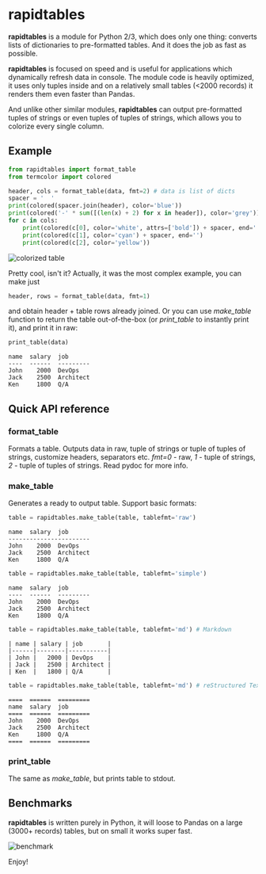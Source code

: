 # rapidtables

**rapidtables** is a module for Python 2/3, which does only one thing: converts
lists of dictionaries to pre-formatted tables. And it does the job as fast as
possible.

**rapidtables** is focused on speed and is useful for applications which
dynamically refresh data in console. The module code is heavily optimized, it
uses only tuples inside and on a relatively small tables (<2000 records) it
renders them even faster than Pandas.

And unlike other similar modules, **rapidtables** can output pre-formatted
tuples of strings or even tuples of tuples of strings, which allows you to
colorize every single column.

## Example

```python
from rapidtables import format_table
from termcolor import colored

header, cols = format_table(data, fmt=2) # data is list of dicts
spacer = '  '
print(colored(spacer.join(header), color='blue'))
print(colored('-' * sum([(len(x) + 2) for x in header]), color='grey'))
for c in cols:
    print(colored(c[0], color='white', attrs=['bold']) + spacer, end='')
    print(colored(c[1], color='cyan') + spacer, end='')
    print(colored(c[2], color='yellow'))
```

![colorized table](https://github.com/alttch/rapidtables/blob/master/colored.png?raw=true)

Pretty cool, isn't it? Actually, it was the most complex example, you can
make just

```python
header, rows = format_table(data, fmt=1)
```

and obtain header + table rows already joined. Or you can use *make_table*
function to return the table out-of-the-box (or *print_table* to instantly
print it), and print it in raw:

```python
print_table(data)
```

```
name  salary  job
----  ------  ---------
John    2000  DevOps
Jack    2500  Architect
Ken     1800  Q/A
```

## Quick API reference

### format_table

Formats a table. Outputs data in raw, tuple of strings or tuple of tuples of
strings, customize headers, separators etc. *fmt=0* - raw, *1* - tuple of
strings, *2* - tuple of tuples of strings. Read pydoc for more info.

### make_table

Generates a ready to output table. Support basic formats:

```python
table = rapidtables.make_table(table, tablefmt='raw')
```
```
name  salary  job
-----------------------
John    2000  DevOps
Jack    2500  Architect
Ken     1800  Q/A
```

```python
table = rapidtables.make_table(table, tablefmt='simple')
```
```
name  salary  job
----  ------  ---------
John    2000  DevOps
Jack    2500  Architect
Ken     1800  Q/A
``` 

```python
table = rapidtables.make_table(table, tablefmt='md') # Markdown
```
```
| name | salary | job       |
|------|--------|-----------|
| John |   2000 | DevOps    |
| Jack |   2500 | Architect |
| Ken  |   1800 | Q/A       |
```

```python
table = rapidtables.make_table(table, tablefmt='md') # reStructured Text
```
```
====  ======  =========
name  salary  job
====  ======  =========
John    2000  DevOps
Jack    2500  Architect
Ken     1800  Q/A
====  ======  =========
```

### print_table

The same as *make_table*, but prints table to stdout.

## Benchmarks

**rapidtables** is written purely in Python, it will loose to Pandas on a large
(3000+ records) tables, but on small it works super fast.

![benchmark](https://github.com/alttch/rapidtables/blob/master/benchmark.png?raw=true)

Enjoy!
